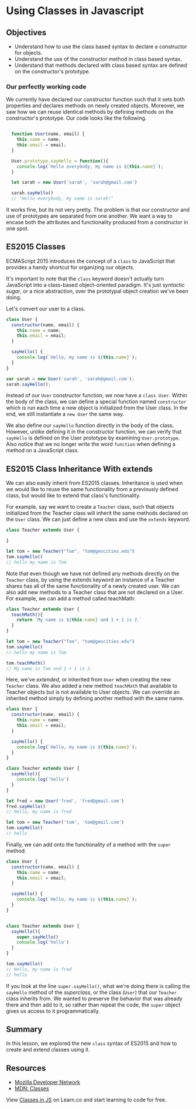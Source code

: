 # Using Classes in Javascript

## Objectives
+ Understand how to use the class based syntax to declare a constructor for objects.
+ Understand the use of the constructor method in class based syntax.
+ Understand that methods declared with class based syntax are defined on the constructor's prototype.

### Our perfectly working code

We currently have declared our constructor function such that it sets both properties and declares methods on newly created objects.  Moreover, we saw how we can reuse identical methods by defining methods on the constructor's prototype.  Our code looks like the following.

```js

  function User(name, email) {
    this.name = name;
    this.email = email;
  }

  User.prototype.sayHello = function(){
    console.log(`Hello everybody, my name is ${this.name}`);
  }

  let sarah = new User('sarah', 'sarah@gmail.com')

  sarah.sayHello()
  // "Hello everybody, my name is sarah!"
```

It works fine, but its not very pretty.  The problem is that our constructor and use of prototypes are separated from one another.  We want a way to encase both the attributes and functionality produced from a constructor in one spot.  

## ES2015 Classes
ECMAScript 2015 introduces the concept of a `class` to JavaScript that provides a handy shortcut for organizing our objects.

It's important to note that the `class` keyword doesn't actually turn JavaScript into a class-based object-oriented paradigm. It's just *syntactic sugar*, or a nice abstraction, over the prototypal object creation we've been doing.

Let's convert our user to a class.

```js
class User {
  constructor(name, email) {
    this.name = name;
    this.email = email;
  }

  sayHello() {
    console.log(`Hello, my name is ${this.name}`);
  }
}

var sarah = new User('sarah', 'sarah@gmail.com');
sarah.sayHello();
```

Instead of our `User` constructor function, we now have a `class User`. Within the body of the class, we can define a special function named `constructor` which is run each time a new object is initialized from the User class. In the end, we still instantiate a `new User` the same way.

We also define our `sayHello` function directly in the body of the class. However, unlike defining it in the constructor function, we can verify that `sayHello` is defined on the User prototype by examining `User.prototype`.  Also notice that we no longer write the word `function` when defining a method on a JavaScript class.

## ES2015 Class Inheritance With extends

We can also easily inherit from ES2015 classes.  Inheritance is used when we would like to reuse the same functionality from a previously defined class, but would like to extend that class's functionality.

For example, say we want to create a `Teacher` class, such that objects initialized from the Teacher class will inherit the same methods declared on the `User` class. We can just define a new class and use the `extends` keyword.

```js
class Teacher extends User {

}

let tom = new Teacher("Tom", "tom@geocities.edu")
tom.sayHello()
// hello my name is Tom
```

Note that even though we have not defined any methods directly on the `Teacher` class, by using the extends keyword an instance of a Teacher shares has all of the same functionality of a newly created user.  We can also add new methods to a Teacher class that are not declared on a User.  For example, we can add a method called teachMath:

```js
class Teacher extends User {
  teachMath(){
    return `My name is ${this.name} and 1 + 1 is 2.`
  }
}

let tom = new Teacher("Tom", "tom@geocities.edu")
tom.sayHello()
// hello my name is Tom

tom.teachMath()
// My name is Tom and 1 + 1 is 2.

```

Here, we've *extended*, or inherited from `User` when creating the new `Teacher` class. We also added a new method `teachMath` that available to Teacher objects but is not available to User objects.  We can override an inherited method simply by defining another method with the same name.

```js
class User {
  constructor(name, email) {
    this.name = name;
    this.email = email;
  }

  sayHello() {
    console.log(`Hello, my name is ${this.name}`);
  }
}

class Teacher extends User {
  sayHello(){
    console.log('hello')
  }
}

let fred = new User('fred', 'fred@gmail.com')
fred.sayHello()
// Hello, my name is fred

let tom = new Teacher('tom', 'tom@gmail.com')
tom.sayHello()
// hello
```

Finally, we can add onto the functionality of a method with the `super` method.

```js
class User {
  constructor(name, email) {
    this.name = name;
    this.email = email;
  }

  sayHello() {
    console.log(`Hello, my name is ${this.name}`);
  }
}


class Teacher extends User {
  sayHello(){
    super.sayHello()
    console.log('hello')
  }
}

tom.sayHello()
// Hello, my name is fred
// hello
```

If you look at the line `super.sayHello()`, what we're doing there is calling the `sayHello` method of the *superclass*, or the class (`User`) that our `Teacher` class inherits from. We wanted to preserve the behavior that was already there and then add to it, so rather than repeat the code, the `super` object gives us access to it programmatically.

## Summary

In this lesson, we explored the new `class` syntax of ES2015 and how to create and extend classes using it.

## Resources

+ [Mozilla Developer Network](https://developer.mozilla.org/en-US/docs/Web/JavaScript/Reference/Global_Objects/Object)
+ [MDN: Classes](https://developer.mozilla.org/en-US/docs/Web/JavaScript/Reference/Classes)

<p data-visibility='hidden'>View <a href='https://learn.co/lessons/js-classes-readme'>Classes in JS</a> on Learn.co and start learning to code for free.</p>
